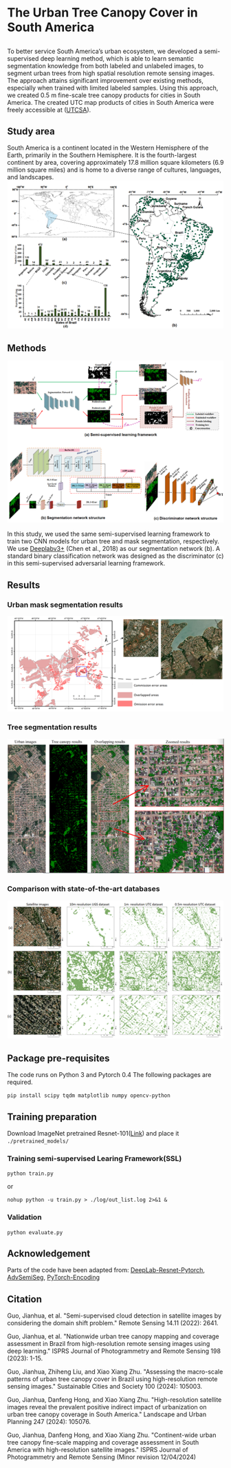 # The Urban Tree Canopy Cover in South America


##
To better service South America’s urban ecosystem, we developed a semi-supervised deep learning method, which is able to learn semantic segmentation knowledge from both labeled and unlabeled images, to segment urban trees from high spatial resolution remote sensing images. The approach attains significant improvement over existing methods, especially when trained with limited labeled samples. 
Using this approach, we created 0.5 m fine-scale tree canopy products for  cities in South America. The created UTC map products of cities in South America were freely accessible at ([UTCSA](https://drive.google.com/drive/folders/1dlAOe4zDY9mYkxniSrUh8pZfQlzl12Gd?usp=drive_linkk)).

## Study area
South America is a continent located in the Western Hemisphere of the Earth, primarily in the Southern Hemisphere. It is the fourth-largest continent by area, covering approximately 17.8 million square kilometers (6.9 million square miles) and is home to a diverse range of cultures, languages, and landscapes. 
![](/figure/SouthAmerica.png)

## Methods

![](/figure/TreeSeg_Network.png)

In this study, we used the same semi-supervised learning framework to train two CNN models for urban tree and mask segmentation, respectively. 
We use [Deeplabv3+](https://github.com/VainF/DeepLabV3Plus-Pytorch) (Chen et al., 2018) as our segmentation network (b). 
A standard binary classification network was designed as the discriminator (c) in this semi-supervised adversarial learning framework.


## Results

### Urban mask segmentation results
![](/figure/urbanmask.png)

### Tree segmentation results
![](/figure/tree.png)


### Comparison with state-of-the-art databases
![](/figure/datasets.png)


## Package pre-requisites
The code runs on Python 3 and Pytorch 0.4 The following packages are required. 

```
pip install scipy tqdm matplotlib numpy opencv-python

```

## Training preparation

Download ImageNet pretrained Resnet-101([Link](https://download.pytorch.org/models/resnet101-5d3b4d8f.pth)) and place it ```./pretrained_models/```

### Training semi-supervised Learing Framework(SSL)
```
python train.py   
```
or
```
nohup python -u train.py > ./log/out_list.log 2>&1 &
``` 
### Validation 
```
python evaluate.py
```

## Acknowledgement

Parts of the code have been adapted from: 
[DeepLab-Resnet-Pytorch](https://github.com/speedinghzl/Pytorch-Deeplab), [AdvSemiSeg](https://github.com/hfslyc/AdvSemiSeg), [PyTorch-Encoding](https://github.com/zhanghang1989/PyTorch-Encoding)


## Citation


Guo, Jianhua, et al. "Semi-supervised cloud detection in satellite images by considering the domain shift problem." Remote Sensing 14.11 (2022): 2641.

Guo, Jianhua, et al. "Nationwide urban tree canopy mapping and coverage assessment in Brazil from high-resolution remote sensing images using deep learning." ISPRS Journal of Photogrammetry and Remote Sensing 198 (2023): 1-15.

Guo, Jianhua, Zhiheng Liu, and Xiao Xiang Zhu. "Assessing the macro-scale patterns of urban tree canopy cover in Brazil using high-resolution remote sensing images." Sustainable Cities and Society 100 (2024): 105003.

Guo, Jianhua, Danfeng Hong, and Xiao Xiang Zhu. "High-resolution satellite images reveal the prevalent positive indirect impact of urbanization on urban tree canopy coverage in South America." Landscape and Urban Planning 247 (2024): 105076.

Guo, Jianhua, Danfeng Hong, and Xiao Xiang Zhu. "Continent-wide urban tree canopy fine-scale mapping and coverage assessment in South America with high-resolution satellite images." ISPRS Journal of Photogrammetry and Remote Sensing (Minor revision 12/04/2024)



